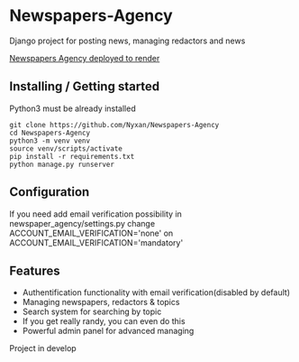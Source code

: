 ﻿# Newspapers-Agency

Django project for posting news, managing redactors and news

[Newspapers Agency deployed to render](https://newspapers-agency-fbbi.onrender.com/)

## Installing / Getting started

Python3 must be already installed

```shell
git clone https://github.com/Nyxan/Newspapers-Agency
cd Newspapers-Agency
python3 -m venv venv
source venv/scripts/activate
pip install -r requirements.txt
python manage.py runserver
```

## Configuration

If you need add email verification possibility in newspaper_agency/settings.py
change ACCOUNT_EMAIL_VERIFICATION='none' on ACCOUNT_EMAIL_VERIFICATION='mandatory'

## Features

* Authentification functionality with email verification(disabled by default)
* Managing newspapers, redactors & topics
* Search system for searching by topic
* If you get really randy, you can even do this
* Powerful admin panel for advanced managing

Project in develop
